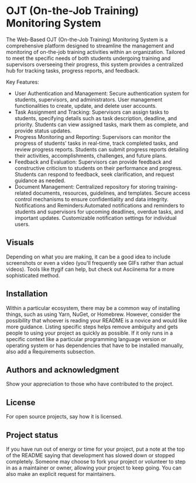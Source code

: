 # OJT (On-the-Job Training) Monitoring System

The Web-Based OJT (On-the-Job Training) Monitoring System is a comprehensive platform designed to streamline the management and monitoring of on-the-job training activities within an organization. Tailored to meet the specific needs of both students undergoing training and supervisors overseeing their progress, this system provides a centralized hub for tracking tasks, progress reports, and feedback.

Key Features:

- User Authentication and Management: Secure authentication system for students, supervisors, and administrators. User management functionalities to create, update, and delete user accounts.
- Task Assignment and Tracking: Supervisors can assign tasks to students, specifying details such as task description, deadline, and priority. Students can view assigned tasks, mark them as complete, and provide status updates.
- Progress Monitoring and Reporting: Supervisors can monitor the progress of students' tasks in real-time, track completed tasks, and review progress reports. Students can submit progress reports detailing their activities, accomplishments, challenges, and future plans.
- Feedback and Evaluation: Supervisors can provide feedback and constructive criticism to students on their performance and progress. Students can respond to feedback, seek clarification, and request guidance as needed.
- Document Management: Centralized repository for storing training-related documents, resources, guidelines, and templates.
Secure access control mechanisms to ensure confidentiality and data integrity.
Notifications and Reminders:Automated notifications and reminders to students and supervisors for upcoming deadlines, overdue tasks, and important updates. Customizable notification settings for individual users.

## Visuals
Depending on what you are making, it can be a good idea to include screenshots or even a video (you'll frequently see GIFs rather than actual videos). Tools like ttygif can help, but check out Asciinema for a more sophisticated method.

## Installation
Within a particular ecosystem, there may be a common way of installing things, such as using Yarn, NuGet, or Homebrew. However, consider the possibility that whoever is reading your README is a novice and would like more guidance. Listing specific steps helps remove ambiguity and gets people to using your project as quickly as possible. If it only runs in a specific context like a particular programming language version or operating system or has dependencies that have to be installed manually, also add a Requirements subsection.

## Authors and acknowledgment
Show your appreciation to those who have contributed to the project.

## License
For open source projects, say how it is licensed.

## Project status
If you have run out of energy or time for your project, put a note at the top of the README saying that development has slowed down or stopped completely. Someone may choose to fork your project or volunteer to step in as a maintainer or owner, allowing your project to keep going. You can also make an explicit request for maintainers.
